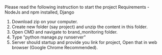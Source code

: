 Please read the following instruction to start the project
Requirements - NodeJs and npm installed, Django
1. Download zip on your computer.
2. Create new folder (say project) and unzip the content in this folder.
3. Open CMD and navigate to brand_monitoring folder.
4. Type "python manage.py runserver"
5. Server should startup and provide you link for project, Open that in web browser (Google Chrome Recommended).
